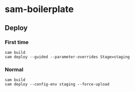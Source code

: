 # sam-boilerplate

## Deploy

### First time

````shell
sam build
sam deploy --guided --parameter-overrides Stage=staging
````

### Normal

````shell
sam build
sam deploy --config-env staging --force-upload
````